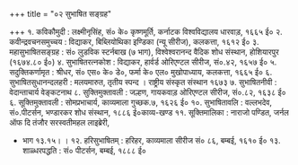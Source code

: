 +++
title = "०२ सुभाषित सङ्ग्रह"

+++
१. कविकौमुदी : लक्ष्मीनृसिंह, सं० के० कृष्णमूर्ति, कर्नाटक विश्वविद्यालय धारवाड़,
१६६५ ई० २. कवीन्द्रवचनसमुच्चय : विद्याकर, बिब्लियोथिका इण्डिका (न्यू सीरीज), कलकत्ता,
१६१२ ई० ३. महासुभाषितसङ्ग्रह : सं० लुडविक स्टर्नबाख (७ भाग), विश्वेश्वरानन्द वैदिक शोध
संस्थान, होशियारपुर (१६७४.८० ई०) ४. सुभाषितरत्नकोश : विद्याकर, हार्वर्ड ओरिएण्टल सीरीज, सं०.४२, १६५७ ई० ५. सदुक्तिकर्णामृत : श्रीधर, सं० एस० के० डे०, फर्मा के० एल० मुखोपाध्याय,
कलकत्ता, १६६५ ई० ६. सुभाषितसुधानन्दलहरी : मलयमारुत, तृतीय स्पन्द । राष्ट्रीय संस्कृत संस्थान १६७३
७. सुभाषितनीवी : वेदान्ताचार्य वेङ्कटनाथ ८. सुक्तिमुक्तावली : जल्हण, गायकवाड़ ओरिएण्टल सीरीज, सं०.८२, १६३८ ई० ६. सूक्तिमुक्तावली : सोमप्रभाचार्य, काव्यमाला गुच्छक.७, १६२६ ई० १०. सुभाषितावलि : वल्लभदेव, सं०.पीटर्सन, भण्डारकर शोध संस्थान, १८८६ ई०काव्य-खण्ड
११. सूक्तिमालिका : नाराजो पण्डित, जर्नल ऑफ दि तंजौर सरस्वतीमहल लाइब्रेरी,
- भाग १३.१५।
। १२. हरिसुभाषितम् : हरिहर, काव्यमाला सीरीज सं० ८६, बम्बई, १६१० ई० १३. शाळ्धरपद्धति : सं० पीटर्सन, बम्बई, १८८८ ई०